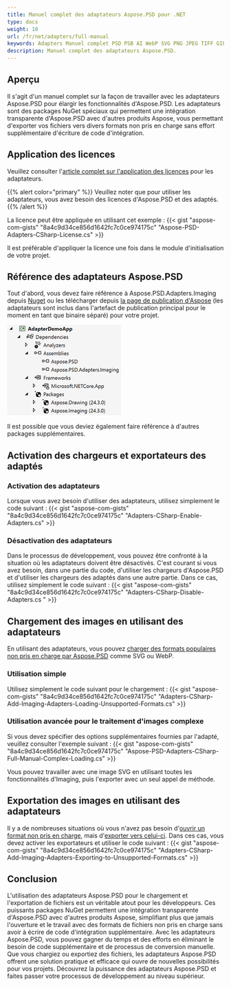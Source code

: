 ```yaml
---
title: Manuel complet des adaptateurs Aspose.PSD pour .NET
type: docs
weight: 10
url: /fr/net/adapters/full-manual
keywords: Adapters Manuel complet PSD PSB AI WebP SVG PNG JPEG TIFF GIF BMP guide de démarrage rapide
description: Manuel complet des adaptateurs Aspose.PSD.
---
```


## Aperçu

Il s'agit d'un manuel complet sur la façon de travailler avec les adaptateurs Aspose.PSD pour élargir les fonctionnalités d'Aspose.PSD.
Les adaptateurs sont des packages NuGet spéciaux qui permettent une intégration transparente d'Aspose.PSD avec d'autres produits Aspose, vous permettant d'exporter vos fichiers vers divers formats non pris en charge sans effort supplémentaire d'écriture de code d'intégration.

## Application des licences

Veuillez consulter l'[article complet sur l'application des licences](/psd/fr/net/adapters/license) pour les adaptateurs.

{{% alert color="primary" %}}
Veuillez noter que pour utiliser les adaptateurs, vous avez besoin des licences d'Aspose.PSD et des adaptés.
{{% /alert %}}

La licence peut être appliquée en utilisant cet exemple :
{{< gist "aspose-com-gists" "8a4c9d34ce856d1642fc7c0ce974175c" "Aspose-PSD-Adapters-CSharp-License.cs" >}}

Il est préférable d'appliquer la licence une fois dans le module d'initialisation de votre projet.

## Référence des adaptateurs Aspose.PSD

Tout d'abord, vous devez faire référence à Aspose.PSD.Adapters.Imaging depuis [Nuget](https://www.nuget.org/aspose.psd.adapters.imaging) ou les télécharger depuis [la page de publication d'Aspose](https://releases.aspose.com/psd/net/) (les adaptateurs sont inclus dans l'artefact de publication principal pour le moment en tant que binaire séparé) pour votre projet.

![Références nécessaires](references.png)

Il est possible que vous deviez également faire référence à d'autres packages supplémentaires.

## Activation des chargeurs et exportateurs des adaptés

### Activation des adaptateurs
Lorsque vous avez besoin d'utiliser des adaptateurs, utilisez simplement le code suivant :
{{< gist "aspose-com-gists" "8a4c9d34ce856d1642fc7c0ce974175c" "Adapters-CSharp-Enable-Adapters.cs" >}}


### Désactivation des adaptateurs
Dans le processus de développement, vous pouvez être confronté à la situation où les adaptateurs doivent être désactivés. C'est courant si vous avez besoin, dans une partie du code, d'utiliser les chargeurs d'Aspose.PSD et d'utiliser les chargeurs des adaptés dans une autre partie. Dans ce cas, utilisez simplement le code suivant :
{{< gist "aspose-com-gists" "8a4c9d34ce856d1642fc7c0ce974175c" "Adapters-CSharp-Disable-Adapters.cs " >}}

## Chargement des images en utilisant des adaptateurs

En utilisant des adaptateurs, vous pouvez [charger des formats populaires non pris en charge par Aspose.PSD](/fr/net/adapters/load-unsupported-formats) comme SVG ou WebP.

### Utilisation simple
Utilisez simplement le code suivant pour le chargement :
{{< gist "aspose-com-gists" "8a4c9d34ce856d1642fc7c0ce974175c" "Adapters-CSharp-Add-Imaging-Adapters-Loading-Unsupported-Formats.cs" >}}

### Utilisation avancée pour le traitement d'images complexe
Si vous devez spécifier des options supplémentaires fournies par l'adapté, veuillez consulter l'exemple suivant :
{{< gist "aspose-com-gists" "8a4c9d34ce856d1642fc7c0ce974175c" "Aspose-PSD-Adapters-CSharp-Full-Manual-Complex-Loading.cs" >}}

Vous pouvez travailler avec une image SVG en utilisant toutes les fonctionnalités d'Imaging, puis l'exporter avec un seul appel de méthode.

## Exportation des images en utilisant des adaptateurs

Il y a de nombreuses situations où vous n'avez pas besoin d'[ouvrir un format non pris en charge](/fr/net/adapters/load-unsupported-formats), mais d'[exporter vers celui-ci](/fr/net/adapters/export-to-unsupported-formats). Dans ces cas, vous devez activer les exportateurs et utiliser le code suivant :
{{< gist "aspose-com-gists" "8a4c9d34ce856d1642fc7c0ce974175c" "Adapters-CSharp-Add-Imaging-Adapters-Exporting-to-Unsupported-Formats.cs" >}}

## Conclusion

L'utilisation des adaptateurs Aspose.PSD pour le chargement et l'exportation de fichiers est un véritable atout pour les développeurs. Ces puissants packages NuGet permettent une intégration transparente d'Aspose.PSD avec d'autres produits Aspose, simplifiant plus que jamais l'ouverture et le travail avec des formats de fichiers non pris en charge sans avoir à écrire de code d'intégration supplémentaire. Avec les adaptateurs Aspose.PSD, vous pouvez gagner du temps et des efforts en éliminant le besoin de code supplémentaire et de processus de conversion manuelle. Que vous chargiez ou exportiez des fichiers, les adaptateurs Aspose.PSD offrent une solution pratique et efficace qui ouvre de nouvelles possibilités pour vos projets. Découvrez la puissance des adaptateurs Aspose.PSD et faites passer votre processus de développement au niveau supérieur.
